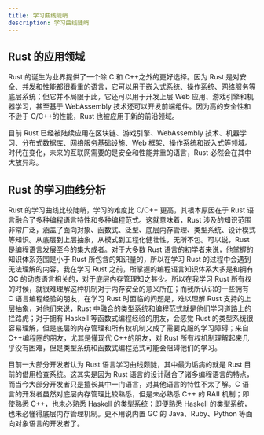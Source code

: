 ```yaml
---
title: 学习曲线陡峭
description: 学习曲线陡峭
---
```


## Rust 的应用领域

Rust 的诞生为业界提供了一个除 C 和 C++之外的更好选择。因为 Rust 是对安全、并发和性能都很看重的语言，它可以用于嵌入式系统、操作系统、网络服务等底层系统；但它并不局限于此，它还可以用于开发上层 Web 应用、游戏引擎和机器学习，甚至基于 WebAssembly 技术还可以开发前端组件。因为高的安全性和不逊于 C/C++的性能，Rust 也被应用于新的前沿领域。

目前 Rust 已经被陆续应用在区块链、游戏引擎、WebAssembly 技术、机器学习、分布式数据库、网络服务基础设施、Web 框架、操作系统和嵌入式等领域。时代在变化，未来的互联网需要的是安全和性能并重的语言，Rust 必然会在其中大放异彩。

## Rust 的学习曲线分析

Rust 的学习曲线比较陡峭，学习的难度比 C/C++ 更高，其根本原因在于 Rust 语言融合了多种编程语言特性和多种编程范式。这就意味着，Rust 涉及的知识范围非常广泛，涵盖了面向对象、函数式、泛型、底层内存管理、类型系统、设计模式等知识。从底层到上层抽象，从模式到工程化健壮性，无所不包。可以说，Rust 是编程语言发展至今的集大成者。对于大多数 Rust 语言的初学者来说，他掌握的知识体系范围是小于 Rust 所包含的知识量的，所以在学习 Rust 的过程中会遇到无法理解的内容。我在学习 Rust 之前，所掌握的编程语言知识体系大多是和拥有 GC 的动态语言相关的，对于底层内存管理知之甚少。所以在我学习 Rust 所有权的时候，就很难理解这种机制对于内存安全的意义所在；而我所认识的一些拥有 C 语言编程经验的朋友，在学习 Rust 时面临的问题是，难以理解 Rust 支持的上层抽象，对他们来说，Rust 中融合的类型系统和编程范式就是他们学习道路上的拦路虎；对于拥有 Haskell 等函数式编程经验的朋友，会感觉 Rust 的类型系统很容易理解，但是底层的内存管理和所有权机制又成了需要克服的学习障碍；来自 C++编程圈的朋友，尤其是懂现代 C++的朋友，对 Rust 所有权机制理解起来几乎没有困难，但是类型系统和函数式编程范式可能会阻碍他们的学习。

目前一大部分开发者认为 Rust 语言学习曲线颇陡，其中最为诟病的就是 Rust 目前的借用检查系统。这其实是因为 Rust 语言的设计融合了诸多编程语言的特点，而当今大部分开发者只是擅长其中一门语言，对其他语言的特性不太了解。C 语言的开发者虽然对底层内存管理比较熟悉，但是未必熟悉 C++ 的 RAII 机制；即使熟悉 C++，也未必熟悉 Haskell 的类型系统；即便熟悉 Haskell 的类型系统，也未必懂得底层内存管理机制。更不用说内置 GC 的 Java、Ruby、Python 等面向对象语言的开发者了。
